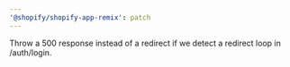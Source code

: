```yaml
---
'@shopify/shopify-app-remix': patch
---
```


Throw a 500 response instead of a redirect if we detect a redirect loop in /auth/login.
